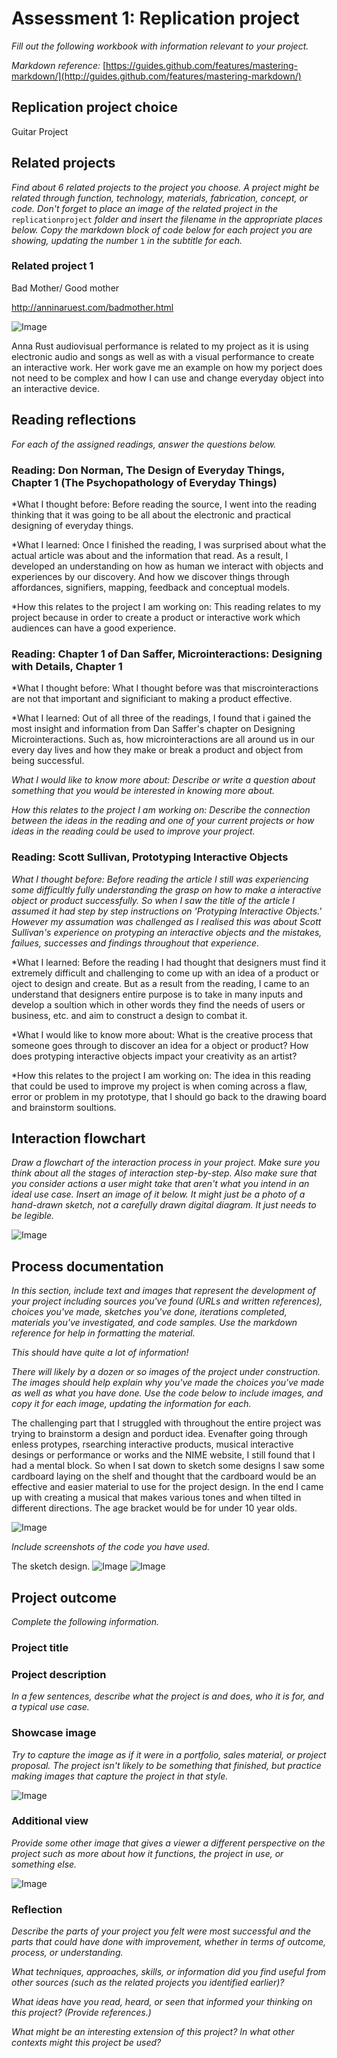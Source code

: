 # Assessment 1: Replication project

*Fill out the following workbook with information relevant to your project.*

*Markdown reference:* [https://guides.github.com/features/mastering-markdown/](http://guides.github.com/features/mastering-markdown/)

## Replication project choice ##
Guitar Project

## Related projects ##
*Find about 6 related projects to the project you choose. A project might be related through  function, technology, materials, fabrication, concept, or code. Don't forget to place an image of the related project in the* `replicationproject` *folder and insert the filename in the appropriate places below. Copy the markdown block of code below for each project you are showing, updating the number* `1` *in the subtitle for each.*

### Related project 1 ###
Bad Mother/ Good mother 

http://anninaruest.com/badmother.html

![Image](missingimage.png)

Anna Rust audiovisual performance is related to my project as it is using electronic audio and songs as well as with a visual performance to create an interactive work. Her work gave me an example on how my porject does not need to be complex and how I can use and change everyday object into an interactive device. 

## Reading reflections ##

*For each of the assigned readings, answer the questions below.*

### Reading: Don Norman, The Design of Everyday Things, Chapter 1 (The Psychopathology of Everyday Things) ###

*What I thought before:
Before reading the source, I went into the reading thinking that it was going to be all about the electronic and practical designing of everyday things. 

*What I learned:
Once I finished the reading, I was surprised about what the actual article was about and the information that read. As a result, I developed an understanding on how as human we interact with objects and experiences by our discovery. And how we discover things through affordances, signifiers, mapping, feedback and conceptual models. 

*How this relates to the project I am working on: 
This reading relates to my project because in order to create a product or interactive work which audiences can have a good experience. 

### Reading: Chapter 1 of Dan Saffer, Microinteractions: Designing with Details, Chapter 1 ###

*What I thought before:
What I thought before was that miscrointeractions are not that important and significiant to making a product effective. 

*What I learned:
Out of all three of the readings, I found that i gained the most insight and information from Dan Saffer's chapter on Designing Microinteractions. Such as, how microinteractions are all around us in our every day lives and how they make or break a product and object from being successful. 

*What I would like to know more about: Describe or write a question about something that you would be interested in knowing more about.*

*How this relates to the project I am working on: Describe the connection between the ideas in the reading and one of your current projects or how ideas in the reading could be used to improve your project.*

### Reading: Scott Sullivan, Prototyping Interactive Objects ###

*What I thought before: 
Before reading the article I still was experiencing some difficultly fully understanding the grasp on how to make a interactive object or product successfully. So when I saw the title of the article I assumed it had step by step instructions on 'Protyping Interactive Objects.' However my assumation was challenged as I realised this was about Scott Sullivan's experience on protyping an interactive objects and the mistakes, failues, successes and findings throughout that experience.*

*What I learned: 
Before the reading I had thought that designers must find it extremely difficult and challenging to come up with an idea of a product or oject to design and create. But as a result from the reading, I came to an understand that designers entire purpose is to take in many inputs and develop a soultion which in other words they find the needs of users or business, etc. and aim to construct a design to combat it. 

*What I would like to know more about:
What is the creative process that someone goes through to discover an idea for a object or product? How does protyping interactive objects impact your creativity as an artist?

*How this relates to the project I am working on: 
The idea in this reading that could be used to improve my project is when coming across a flaw, error or problem in my prototype, that I should go back to the drawing board and brainstorm soultions. 


## Interaction flowchart ##
*Draw a flowchart of the interaction process in your project. Make sure you think about all the stages of interaction step-by-step. Also make sure that you consider actions a user might take that aren't what you intend in an ideal use case. Insert an image of it below. It might just be a photo of a hand-drawn sketch, not a carefully drawn digital diagram. It just needs to be legible.*

![Image]()


## Process documentation

*In this section, include text and images that represent the development of your project including sources you've found (URLs and written references), choices you've made, sketches you've done, iterations completed, materials you've investigated, and code samples. Use the markdown reference for help in formatting the material.*

*This should have quite a lot of information!*

*There will likely by a dozen or so images of the project under construction. The images should help explain why you've made the choices you've made as well as what you have done. Use the code below to include images, and copy it for each image, updating the information for each.*

The challenging part that I struggled with throughout the entire project was trying to brainstorm a design and porduct idea. Evenafter going through enless protypes, rsearching interactive products, musical interactive desings or performance or works and the NIME website, I still found that I had a mental block. So when I sat down to sketch some designs I saw some cardboard laying on the shelf and thought that the cardboard would be an effective and easier material to use for the project design. In the end I came up with creating a musical that makes various tones and when tilted in different directions. The age bracket would be for under 10 year olds. 

![Image](https://github.com/cfrangosqca/1701QCA-Assessment1/blob/master/replicationproject/1.JPG)

*Include screenshots of the code you have used.*

The sketch design. 
![Image](https://github.com/cfrangosqca/1701QCA-Assessment1/blob/master/replicationproject/2.JPG)
![Image](![Image](https://github.com/cfrangosqca/1701QCA-Assessment1/blob/master/replicationproject/2.JPG))
## Project outcome ##

*Complete the following information.*

### Project title ###

### Project description ###

*In a few sentences, describe what the project is and does, who it is for, and a typical use case.*

### Showcase image ###

*Try to capture the image as if it were in a portfolio, sales material, or project proposal. The project isn't likely to be something that finished, but practice making images that capture the project in that style.*

![Image](missingimage.png)

### Additional view ###

*Provide some other image that gives a viewer a different perspective on the project such as more about how it functions, the project in use, or something else.*

![Image](missingimage.png)

### Reflection ###

*Describe the parts of your project you felt were most successful and the parts that could have done with improvement, whether in terms of outcome, process, or understanding.*


*What techniques, approaches, skills, or information did you find useful from other sources (such as the related projects you identified earlier)?*


*What ideas have you read, heard, or seen that informed your thinking on this project? (Provide references.)*


*What might be an interesting extension of this project? In what other contexts might this project be used?*
